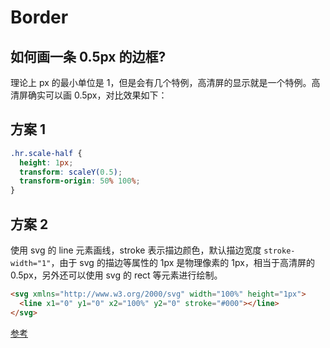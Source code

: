 # Border

## 如何画一条 0.5px 的边框?

理论上 px 的最小单位是 1，但是会有几个特例，高清屏的显示就是一个特例。高清屏确实可以画 0.5px，对比效果如下：

## 方案 1

```css
.hr.scale-half {
  height: 1px;
  transform: scaleY(0.5);
  transform-origin: 50% 100%;
}
```

## 方案 2

使用 svg 的 line 元素画线，stroke 表示描边颜色，默认描边宽度 `stroke-width="1"`，由于 svg 的描边等属性的 1px 是物理像素的 1px，相当于高清屏的 0.5px，另外还可以使用 svg 的 rect 等元素进行绘制。

```html
<svg xmlns="http://www.w3.org/2000/svg" width="100%" height="1px">
  <line x1="0" y1="0" x2="100%" y2="0" stroke="#000"></line>
</svg>
```

[参考](https://juejin.cn/post/6844903582370643975)
